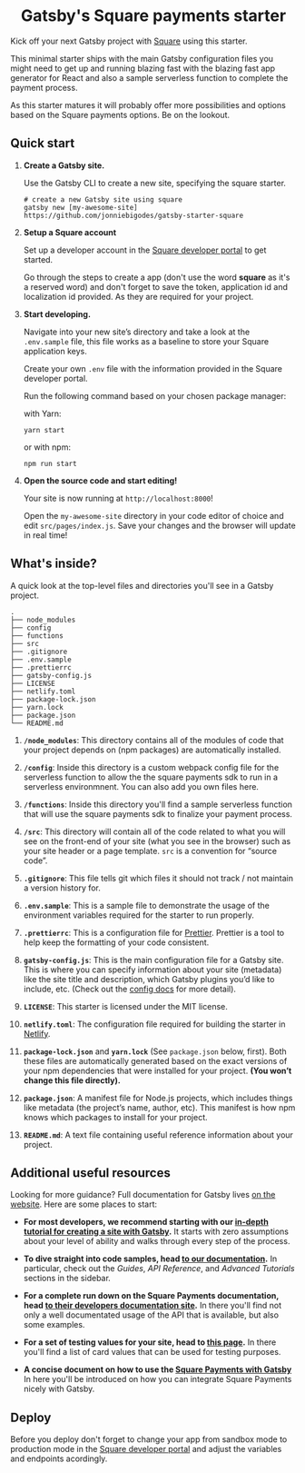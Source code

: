 <h1 align="center">
  Gatsby's Square payments starter
</h1>

Kick off your next Gatsby project with [Square](https://squareup.com/us/en) using this starter. 

This minimal starter ships with the main Gatsby configuration files you might need to get up and running blazing fast with the blazing fast app generator for React and also a sample serverless function to complete the payment process. 

As this starter matures it will probably offer more possibilities and options based on the Square payments options. Be on the lookout.

## Quick start

1.  **Create a Gatsby site.**

    Use the Gatsby CLI to create a new site, specifying the square starter.

    ```shell
    # create a new Gatsby site using square
    gatsby new [my-awesome-site] https://github.com/jonniebigodes/gatsby-starter-square
    ```

2. **Setup a Square account**

    Set up a developer account in the [Square developer portal](https://squareup.com/signup?v=developers) to get started. 

    Go through the steps to create a app (don't use the word **square** as it's a reserved word) and don't forget to save the token, application id and localization id provided. As they are required for your project. 

3.  **Start developing.**

    Navigate into your new site’s directory and take a look at the `.env.sample` file, this file works as a baseline to store your Square application keys.

    Create your own `.env` file with the information provided in the Square developer portal.
    
    Run the following command based on your chosen package manager:

    with Yarn:

    ```shell
    yarn start
    ```
    
    or with npm:

    ```shell
    npm run start
    ```

4.  **Open the source code and start editing!**

    Your site is now running at `http://localhost:8000`!

    Open the `my-awesome-site` directory in your code editor of choice and edit `src/pages/index.js`. Save your changes and the browser will update in real time!

## What's inside?

A quick look at the top-level files and directories you'll see in a Gatsby project.

    .
    ├── node_modules
    ├── config
    ├── functions
    ├── src
    ├── .gitignore
    ├── .env.sample
    ├── .prettierrc
    ├── gatsby-config.js
    ├── LICENSE
    ├── netlify.toml
    ├── package-lock.json
    ├── yarn.lock
    ├── package.json
    └── README.md

1.  **`/node_modules`**: This directory contains all of the modules of code that your project depends on (npm packages) are automatically installed.

2. **`/config`**: Inside this directory is a custom webpack config file for the serverless function to allow the the square payments sdk to run in a serverless environmnent. You can also add you own files here.

3.  **`/functions`**: Inside this directory you'll find a sample serverless function that will use the square payments sdk to finalize your payment process. 

4.  **`/src`**: This directory will contain all of the code related to what you will see on the front-end of your site (what you see in the browser) such as your site header or a page template. `src` is a convention for “source code”.

5.  **`.gitignore`**: This file tells git which files it should not track / not maintain a version history for.

6.  **`.env.sample`**: This is a sample file to demonstrate the usage of the environment variables required for the starter to run properly.

7.  **`.prettierrc`**: This is a configuration file for [Prettier](https://prettier.io/). Prettier is a tool to help keep the formatting of your code consistent.


8.  **`gatsby-config.js`**: This is the main configuration file for a Gatsby site. This is where you can specify information about your site (metadata) like the site title and description, which Gatsby plugins you’d like to include, etc. (Check out the [config docs](https://www.gatsbyjs.org/docs/gatsby-config/) for more detail).


9.  **`LICENSE`**: This starter is licensed under the MIT license.

10.  **`netlify.toml`**: The configuration file required for building the starter in [Netlify](https://www.netlify.com/). 

10. **`package-lock.json`** and **`yarn.lock`** (See `package.json` below, first). Both these files are automatically generated based on the exact versions of your npm dependencies that were installed for your project. **(You won’t change this file directly).**

11. **`package.json`**: A manifest file for Node.js projects, which includes things like metadata (the project’s name, author, etc). This manifest is how npm knows which packages to install for your project.

12. **`README.md`**: A text file containing useful reference information about your project.

## Additional useful resources

Looking for more guidance? Full documentation for Gatsby lives [on the website](https://www.gatsbyjs.org/). Here are some places to start:

- **For most developers, we recommend starting with our [in-depth tutorial for creating a site with Gatsby](https://www.gatsbyjs.org/tutorial/).** It starts with zero assumptions about your level of ability and walks through every step of the process.

- **To dive straight into code samples, head [to our documentation](https://www.gatsbyjs.org/docs/).** In particular, check out the _Guides_, _API Reference_, and _Advanced Tutorials_ sections in the sidebar.

- **For a complete run down on the Square Payments documentation, head [to their developers documentation site](https://developer.squareup.com/us/en).** In there you'll find not only a well documentated usage of the API that is available, but also some examples.

- **For a set of testing values for your site, head to [this page](https://developer.squareup.com/docs/testing/test-values).** In there you'll find a list of card values that can be used for testing purposes.

- **A concise document on how to use the [Square Payments with Gatsby](https://www.gatsbyjs.org/docs/processing-payments-with-square/)** In here you'll be introduced on how you can integrate Square Payments nicely with Gatsby.

## Deploy

Before you deploy don't forget to change your app from sandbox mode to production mode in the [Square developer portal](https://developer.squareup.com/apps) and adjust the variables and endpoints acordingly.



